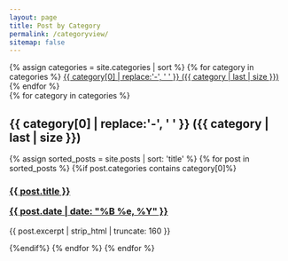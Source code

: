 ```yaml
---
layout: page
title: Post by Category
permalink: /categoryview/
sitemap: false
---
```


<div>
{% assign categories = site.categories | sort %}
{% for category in categories %}
<span class="site-tag">
<a href="#{{ category | first | slugify }}">
{{ category[0] | replace:'-', ' ' }} ({{ category | last | size }})
</a>
</span>
{% endfor %}
</div>
<div id="index">
{% for category in categories %}
<a name="{{ category[0] }}"></a><h2>{{ category[0] | replace:'-', ' ' }} ({{ category | last | size }}) </h2>
{% assign sorted_posts = site.posts | sort: 'title' %}
{% for post in sorted_posts %}
{%if post.categories contains category[0]%}
<h3><a href="{{ site.url }}{{site.baseurl}}{{ post.url }}" title="{{ post.title }}">{{ post.title }} <p class="date">{{ post.date |  date: "%B %e, %Y" }}</p></a></h3>
<p>{{ post.excerpt | strip_html | truncate: 160 }}</p>
{%endif%}
{% endfor %}
{% endfor %}
</div>
